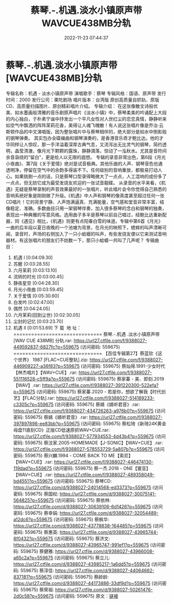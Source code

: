 ﻿---
title: 蔡琴.-.机遇.淡水小镇原声带WAVCUE438MB分轨
date: 2022-11-23 07:44:37
categories: WAV车载音乐、镜像
tags: 华语中文
---
# 蔡琴.-.机遇.淡水小镇原声带[WAVCUE438MB]分轨

专辑名称：机遇 - 淡水小镇原声带
演唱歌手：蔡琴
专辑风格：国语、原声带
发行时间：2000
发行公司：果陀剧场
唱片版本：台湾版
原创高质量自抓轨、原版CD、高质量扫描图片、原创精彩唱片介绍。
专辑介绍：
在这张像散文诗般优美、如水墨画般清雅的音乐剧原声唱片《淡水小镇》中，蔡琴柔美的吟诵配上大段的内心独白，于朴素宁谧中抒发出一个平凡女性对人世红尘的恋恋真情，静静听来如空气中飘洒的阵阵茉莉花香，美得让人魂飞魄散！有人说这张唱片像是乔治·云斯顿作品的中文演唱版，因为整张唱片中与蔡琴相伴的，绝大部分是如水中倒影般的钢琴弹奏。
其实包办全碟编曲和钢琴演奏的，是香港音乐奇才鲍比达。他的才华同样让人惊叹，那一手洋溢着深厚古典气息，又流泻出无比灵气的钢琴，简约透明，晶莹清澈，像月光下颗颗的露珠，静静滴落，惊动了一泓秋水。尤其是音符间余音袅绕的“留白”，更是给人以无限的遐想。
专辑的录音非常出色，第6段《月光小夜曲》、第7段《关于爱情》绝对是试音极典。其他乐曲的人声、钢琴音色也通透明净，停留在空气中的余韵多得装不下。任何级别的音响重放，都极易打动人心。如果挑剔一点的话，只是蔡琴口型录得略微大了一点点，人工混响的成份多了一点点，但无妨它成为最受发烧友欢迎的一张试音靓碟。
从录音的水平来看，《机遇》无疑是蔡琴录制的声音效果最好的一张唱片，听此唱片会令你觉得自己熟悉的音响系统好象是刚刚做了升级。《机遇》中人声和钢琴的像真度甚至超过任何一张CD唱片！它的背景宁静、人声饱满逼真、充满能量，空气感和堂音非常丰富，结像稳定、准确。多数曲目只用一架钢琴伴奏，加入很多蔡琴的念白和钢琴的独奏，表现出一种典雅的写意风格。选用曲子多半是蔡琴以前自己唱过，经鲍比达重新配器，同《遇见》相比，《机遇》则更有点阳春白雪的味道。专辑中第6首《月光》一曲的后半段以夏日夜晚的一个池塘为背景，在月光的映照下，蟋蟀的叫声清晰可闻，录音时，声场的右侧加入了一只小蛤蟆的叫声，有些发烧友便以它来测试音响器材。有这张唱片的朋友们不妨数一下，那只小蛤蟆一共叫了几声呢？
专辑曲目：
01. 机遇 I [0:04:09.30]
02. 苏醒 [0:03:28.55]
03. 六月茉莉 [0:03:13.10]
04. 流转的时光 [0:03:00.45]
05. 静夜星空 [0:04:28.30]
06. 月光小夜曲 [0:03:59.45]
07. 关于爱情 [0:05:30.60]
08. 白发吟 [0:02:47.00]
09. 偶然 [0:04:24.05]
10. 六月茉莉(回到尘世) [0:02:30.05]
11. 尘封的记忆 [0:03:23.70]
12. 机遇 II [0:01:53.69]
下
载  地
址：
==============================
蔡琴.-.机遇 .淡水小镇原声带[WAV CUE 438MB] 分轨.rar: https://url27.ctfile.com/f/9388027-449592837-6827fc?p=559675
(访问密码: 559675)
==============================
【百佳专辑第27】蔡蓝钦《这个世界》 1987 [FLAC+CUE整轨].zip: https://url27.ctfile.com/f/9388027-446909227-a36f83?p=559675
(访问密码: 559675)
蔡灿得.1991-少女时代【林杰唱片】【WAV+CUE】.rar: https://url27.ctfile.com/f/9388027-551116528-c5ff9a?p=559675
(访问密码: 559675)
蔡家蓁 - 美．即刻.2019【WAV】.rar: https://url27.ctfile.com/f/9388027-391220300-522efa?p=559675
(访问密码: 559675)
蔡家蓁.2020 - 若是你，想欲了解我【时代创艺】【FLAC分轨].rar: https://url27.ctfile.com/f/9388027-514189233-c3305c?p=559675
(访问密码: 559675)
蔡婧《婧听君音》.rar: https://url27.ctfile.com/f/9388027-434726263-a976b0?p=559675
(访问密码: 559675)
蔡婧《婧听君音》.rar: https://url27.ctfile.com/f/9388027-397897898-ee83bb?p=559675
(访问密码: 559675)
蔡松琦《新琦24K黄金母盘11直刻CD》正版CD低速原抓WAV+CUE.rar: https://url27.ctfile.com/f/9388027-577934553-4d43b4?p=559675
(访问密码: 559675)
蔡汶家.2005-HOMEMADE【J-SONIC】【WAV+CUE】.rar: https://url27.ctfile.com/f/9388027-578553729-5a807b?p=559675
(访问密码: 559675)
蔡兴麟.1994 - COME BACK TO ME【索尼】【WAV+CUE】.rar: https://url27.ctfile.com/f/9388027-446474130-119dad?p=559675
(访问密码: 559675)
蔡一杰.2018 - ONE【寰亚】【WAV+CUE】.rar: https://url27.ctfile.com/f/9388027-489358049-bd4551?p=559675
(访问密码: 559675)
蔡琴CD: https://url27.ctfile.com/d/9388027-24014568-ed3373?p=559675
(访问密码: 559675)
蔡国权: https://url27.ctfile.com/d/9388027-30075141-564825?p=559675
(访问密码: 559675)
蔡依林: https://url27.ctfile.com/d/9388027-30639106-6d1426?p=559675
(访问密码: 559675)
蔡幸娟: https://url27.ctfile.com/d/9388027-32054489-a12dc6?p=559675
(访问密码: 559675)
蔡枫华: https://url27.ctfile.com/d/9388027-43778838-164485?p=559675
(访问密码: 559675)
蔡惠英: https://url27.ctfile.com/d/9388027-43965744-8f0432?p=559675
(访问密码: 559675)
蔡济文: https://url27.ctfile.com/d/9388027-43965747-991ef1?p=559675
(访问密码: 559675)
蔡健雅: https://url27.ctfile.com/d/9388027-43966008-a65c2a?p=559675
(访问密码: 559675)
蔡立儿: https://url27.ctfile.com/d/9388027-43985217-1a6dd5?p=559675
(访问密码: 559675)
蔡淳佳: https://url27.ctfile.com/d/9388027-44064662-837181?p=559675
(访问密码: 559675)
蔡龄龄: https://url27.ctfile.com/d/9388027-44173886-33df9d?p=559675
(访问密码: 559675)
蔡荣祖: https://url27.ctfile.com/d/9388027-50261476-2d0c58?p=559675
(访问密码: 559675)
原文：[链接](https://blog.sina.com.cn/s/blog_1647c7e76010310dn.html)